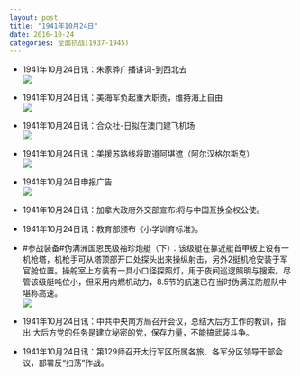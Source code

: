 ```yaml
---
layout: post
title: "1941年10月24日"
date: 2016-10-24
categories: 全面抗战(1937-1945)
---
```


<meta name="referrer" content="no-referrer" />

- 1941年10月24日讯：朱家骅广播讲词-到西北去 <br/><img src="https://ww1.sinaimg.cn/large/aca367d8jw1f93r64zntoj20di0mttg8.jpg" />

- 1941年10月24日讯：美海军负起重大职责，维持海上自由 <br/><img src="https://ww1.sinaimg.cn/large/aca367d8jw1f93pg0ztnmj209h05zq3o.jpg" />

- 1941年10月24日讯：合众社-日拟在澳门建飞机场 <br/><img src="https://ww3.sinaimg.cn/large/aca367d8jw1f93npl60uuj206y05wt9a.jpg" />

- 1941年10月24日讯：美援苏路线将取道阿堪遮（阿尔汉格尔斯克） <br/><img src="https://ww1.sinaimg.cn/large/aca367d8jw1f93lz02txqj20ai0bkjt4.jpg" />

- 1941年10月24日申报广告 <br/><img src="https://ww2.sinaimg.cn/large/aca367d8jw1f93iih9j7nj20p40go78w.jpg" />

- 1941年10月24日讯：加拿大政府外交部宣布:将与中国互换全权公使。 

- 1941年10月24日讯：教育部颁布《小学训育标准》。 

- #参战装备#伪满洲国恩民级袖珍炮艇（下）：该级艇在靠近艇首甲板上设有一机枪塔，机枪手可从塔顶部开口处探头出来操纵射击，另外2挺机枪安装于军官舱位置。操舵室上方装有一具小口径探照灯，用于夜间巡逻照明与搜索。尽管该级艇吨位小，但采用内燃机动力，8.5节的航速已在当时伪满江防舰队中堪称高速。 <br/><img src="https://ww1.sinaimg.cn/large/aca367d8jw1f934moxzxfj20zk0qo445.jpg" />

- 1941年10月24日讯：中共中央南方局召开会议，总结大后方工作的教训，指出:大后方党的任务是建立秘密的党，保存力量，不能搞武装斗争。 

- 1941年10月24日讯：第129师召开太行军区所属各旅、各军分区领导干部会议，部署反“扫荡”作战。 


